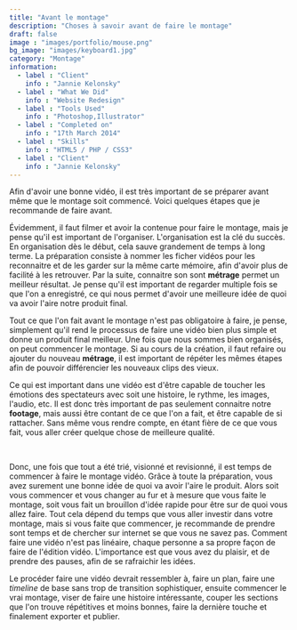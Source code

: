 ```yaml
---
title: "Avant le montage"
description: "Choses à savoir avant de faire le montage"
draft: false
image : "images/portfolio/mouse.png"
bg_image: "images/keyboard1.jpg"
category: "Montage"
information: 
  - label : "Client"
    info : "Jannie Kelonsky"
  - label : "What We Did"
    info : "Website Redesign"
  - label : "Tools Used"
    info : "Photoshop,Illustrator"
  - label : "Completed on"
    info : "17th March 2014"
  - label : "Skills"
    info : "HTML5 / PHP / CSS3"
  - label : "Client"
    info : "Jannie Kelonsky"
---
```

 Afin d'avoir une bonne vidéo, il est très important de se préparer avant même que le montage soit commencé. Voici quelques étapes que je recommande de faire avant.

Évidemment, il faut filmer et avoir la contenue pour faire le montage, mais je pense qu'il est important de l'organiser. L'organisation est la clé du succès. En organisation dès le début, cela sauve grandement de temps à long terme. La préparation consiste à nommer les ficher vidéos pour les reconnaitre et de les garder sur la même carte mémoire, afin d'avoir plus de facilité à les retrouver. 
Par la suite, connaitre son sont **métrage** permet un meilleur résultat. Je pense qu'il est important de regarder multiple fois se que l'on a enregistré, ce qui nous permet d'avoir une meilleure idée de quoi va avoir l'aire notre produit final.

Tout ce que l'on fait avant le montage n'est pas obligatoire à faire, je pense, simplement qu'il rend le processus de faire une vidéo bien plus simple et donne un produit final meilleur. Une fois que nous sommes bien organisés, on peut commencer le montage. Si au cours de la création, il faut refaire ou ajouter du nouveau **métrage**, il est important de répéter les mêmes étapes afin de pouvoir différencier les nouveaux clips des vieux. 

Ce qui est important dans une vidéo est d'être capable de toucher les émotions des spectateurs avec soit une histoire, le rythme, les images, l'audio, etc. Il est donc très important de pas seulement connaitre notre **footage**, mais aussi être contant de ce que l'on a fait, et être capable de si rattacher. Sans même vous rendre compte, en étant fière de ce que vous fait, vous aller créer quelque chose de meilleure qualité.

<br>

Donc, une fois que tout a été trié, visionné et revisionné, il est temps de commencer à faire le montage vidéo. Grâce à toute la préparation, vous avez surement une bonne idée de quoi va avoir l'aire le produit. Alors soit vous commencer et vous changer au fur et à mesure que vous faite le montage, soit vous fait un brouillon d'idée rapide pour être sur de quoi vous allez faire. Tout cela dépend du temps que vous aller investir dans votre montage, mais si vous faite que commencer, je recommande de prendre sont temps et de chercher sur internet se que vous ne savez pas. Comment faire une vidéo n'est pas linéaire, chaque personne a sa propre façon de faire de l'édition vidéo. L'importance est que vous avez du plaisir, et de prendre des pauses, afin de se rafraichir les idées.

Le procéder faire une vidéo devrait ressembler à, faire un plan, faire une *timeline* de base sans trop de transition sophistiquer, ensuite commencer le vrai montage, viser de faire une histoire intéressante, couper les sections que l'on trouve répétitives et moins bonnes, faire la dernière touche et finalement exporter et publier.